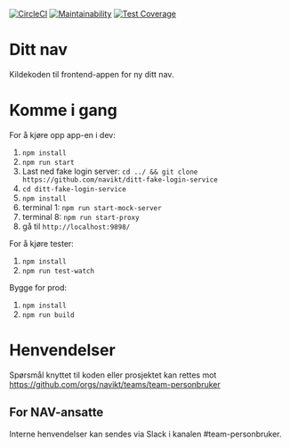 [![CircleCI](https://circleci.com/gh/navikt/dittnav.svg?style=svg&circle-token=60a12a3cc1d5d27a5437e96faada24d80302442b)](https://circleci.com/gh/navikt/dittnav)
[![Maintainability](https://api.codeclimate.com/v1/badges/2cd3e2506b5064d4339c/maintainability)](https://codeclimate.com/github/navikt/dittnav/maintainability)
[![Test Coverage](https://api.codeclimate.com/v1/badges/2cd3e2506b5064d4339c/test_coverage)](https://codeclimate.com/github/navikt/dittnav/test_coverage)


# Ditt nav

Kildekoden til frontend-appen for ny ditt nav.

# Komme i gang

For å kjøre opp app-en i dev:

1. `npm install`
2. `npm run start`
3. Last ned fake login server: `cd ../ && git clone https://github.com/navikt/ditt-fake-login-service`
4. `cd ditt-fake-login-service`
5. `npm install`
6. terminal 1: `npm run start-mock-server`
7. terminal 8: `npm run start-proxy`
8. gå til `http://localhost:9898/`

For å kjøre tester:

1. `npm install`
2. `npm run test-watch`

Bygge for prod:

1. `npm install`
2. `npm run build`


# Henvendelser

Spørsmål knyttet til koden eller prosjektet kan rettes mot https://github.com/orgs/navikt/teams/team-personbruker

## For NAV-ansatte

Interne henvendelser kan sendes via Slack i kanalen #team-personbruker.

